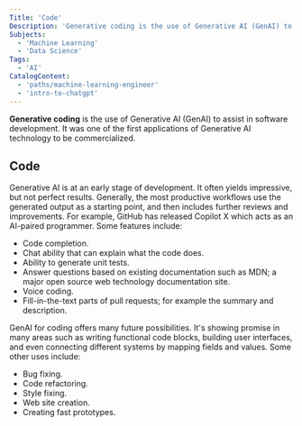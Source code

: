 ```yaml
---
Title: 'Code'
Description: 'Generative coding is the use of Generative AI (GenAI) to assist in software development. It was one of the first applications of Generative AI technology to be commercialized.'
Subjects:
  - 'Machine Learning'
  - 'Data Science'
Tags:
  - 'AI'
CatalogContent:
  - 'paths/machine-learning-engineer'
  - 'intro-to-chatgpt'
---
```


**Generative coding** is the use of Generative AI (GenAI) to assist in software development. It was one of the first applications of Generative AI technology to be commercialized.

## Code

Generative AI is at an early stage of development. It often yields impressive, but not perfect results. Generally, the most productive workflows use the generated output as a starting point, and then includes further reviews and improvements. For example, GitHub has released Copilot X which acts as an AI-paired programmer. Some features include:

- Code completion.
- Chat ability that can explain what the code does.
- Ability to generate unit tests.
- Answer questions based on existing documentation such as MDN; a major open source web technology documentation site.
- Voice coding.
- Fill-in-the-text parts of pull requests; for example the summary and description.

GenAI for coding offers many future possibilities. It's showing promise in many areas such as writing functional code blocks, building user interfaces, and even connecting different systems by mapping fields and values. Some other uses include:

- Bug fixing.
- Code refactoring.
- Style fixing.
- Web site creation.
- Creating fast prototypes.
